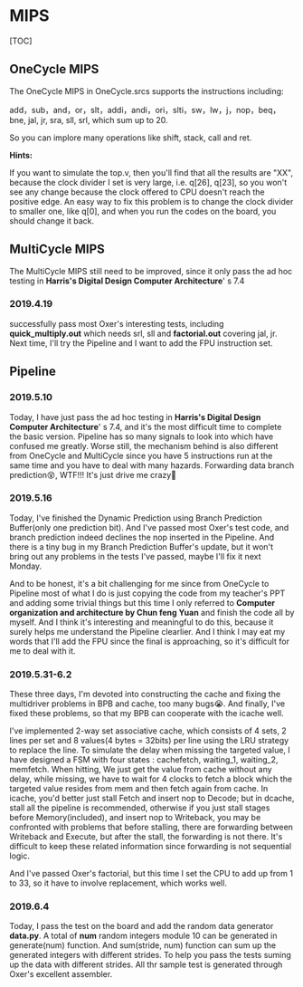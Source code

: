 # MIPS

[TOC]



## OneCycle MIPS

The OneCycle MIPS in OneCycle.srcs supports the instructions including:

add，sub，and，or，slt，addi，andi，ori，slti，sw，lw，j，nop，beq，bne,  jal,  jr,  sra,  sll,  srl, which sum up to 20.

So you can implore many operations like shift, stack, call and ret.

**Hints:**

If you want to simulate the top.v, then you'll find that all the results are "XX", because the clock divider I set is very large, i.e. q[26], q[23], so you won't see any change because the clock offered to CPU doesn't reach the positive edge. An easy way to fix this problem is to change the clock divider to smaller one, like q[0], and when you run the codes on the board, you should change it back.



## MultiCycle MIPS

The MultiCycle MIPS still need to be improved, since it only pass the ad hoc testing in **Harris's Digital Design Computer Architecture**' s 7.4

### 2019.4.19

successfully pass most <a style="text-decoration:none;" href="https://github.com/Oxer11/MIPS/tree/master/Assembler/example">Oxer's interesting tests</a>, including **quick_multiply.out** which needs srl, sll and **factorial.out** covering jal, jr. Next time, I'll try the Pipeline and I want to add the FPU instruction set.



## Pipeline

### 2019.5.10

Today, I have just pass the ad hoc testing in **Harris's Digital Design Computer Architecture**' s 7.4, and it's the most difficult time to complete the basic version. Pipeline has so many signals to  look into which have confused me greatly. Worse still, the mechanism behind is also different from OneCycle and MultiCycle since you have 5 instructions run at the same time and you have to deal with many hazards. Forwarding data branch prediction😵, WTF!!! It's just drive me crazy🤬

### 2019.5.16

Today, I've finished the Dynamic Prediction using Branch Prediction Buffer(only one prediction bit). And I've passed most <a style="text-decoration:none;" href="https://github.com/Oxer11/MIPS/tree/master/Assembler/example">Oxer's test code</a>, and branch prediction indeed declines the nop inserted in the Pipeline. And there is a tiny bug in my Branch Prediction Buffer's update, but it won't bring out any problems in the tests I've passed, maybe I'll fix it next Monday. 

And to be honest, it's a bit challenging for me since from OneCycle to Pipeline most of what I do is just copying the code from my teacher's PPT and adding some trivial things but this time I only referred to **Computer organization and architecture by Chun feng Yuan** and finish the code all by myself. And I think it's interesting and meaningful to do this, because it surely helps me understand the Pipeline clearlier. And I think I may eat my words that I'll add the FPU since the final is approaching, so it's difficult for me to deal with it.

### 2019.5.31-6.2

These three days, I'm devoted into constructing the cache and fixing the multidriver problems in BPB and cache, too many bugs😭. And finally, I've fixed these problems, so that my BPB can cooperate with the icache well. 

I've implemented 2-way set associative cache, which consists of 4 sets, 2 lines per set and 8 values(4 bytes = 32bits) per line using the LRU strategy to replace the line. To simulate the delay when missing the targeted value, I have designed a FSM with four states : cachefetch, waiting_1, waiting_2, memfetch. When hitting, We just get the value from cache without any delay, while missing, we have to wait for 4 clocks to fetch a block which the targeted value resides from mem and then fetch again from cache. In icache, you'd better just stall Fetch and insert nop to Decode; but in dcache, stall all the pipeline is recommended, otherwise if you just stall stages before Memory(included), and insert nop to Writeback, you may be confronted with problems that before stalling, there are forwarding between Writeback and Execute, but after the stall, the forwarding is not there. It's difficult to keep these related information since forwarding is not sequential logic.

And I've passed <a style="text-decoration:none;" href="https://github.com/Oxer11/MIPS/tree/master/Assembler/example/factorial.out">Oxer's factorial</a>, but this time I set the CPU to add up from 1 to 33, so it have to involve replacement, which works well.

### 2019.6.4

Today, I pass the test on the board and add the random data generator **data.py**. A total of **num** random integers module 10 can be generated in generate(num) function. And sum(stride, num) function can sum up the generated integers with different strides. To help you pass the tests suming up the data with different strides. All thr sample test is generated through <a style="text-decoration:none;" href="<https://github.com/Oxer11/MIPS-Microprocessors/blob/master/Assembler/assembler.py>">Oxer's excellent assembler</a>.